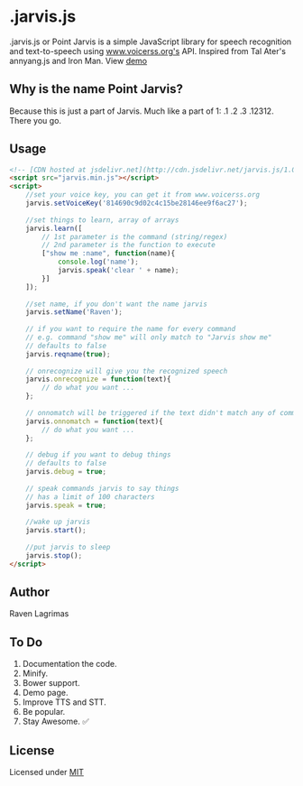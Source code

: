 .jarvis.js
==========

.jarvis.js or Point Jarvis is a simple JavaScript library for speech recognition and text-to-speech using www.voicerss.org's API. Inspired from Tal Ater's annyang.js and Iron Man. View [demo](http://ravenjohn.github.io/.jarvis.js)

Why is the name Point Jarvis?
---
Because this is just a part of Jarvis. Much like a part of 1: .1 .2 .3 .12312. There you go.


Usage
-----
````html
<!-- [CDN hosted at jsdelivr.net](http://cdn.jsdelivr.net/jarvis.js/1.0.0/jarvis.min.js) -->
<script src="jarvis.min.js"></script>
<script>
	//set your voice key, you can get it from www.voicerss.org
	jarvis.setVoiceKey('814690c9d02c4c15be28146ee9f6ac27');
	
	//set things to learn, array of arrays
	jarvis.learn([
		// 1st parameter is the command (string/regex)
		// 2nd parameter is the function to execute
		["show me :name", function(name){
			console.log('name');
			jarvis.speak('clear ' + name);
		}]
	]);
	
	//set name, if you don't want the name jarvis
	jarvis.setName('Raven');
	
	// if you want to require the name for every command
	// e.g. command "show me" will only match to "Jarvis show me"
	// defaults to false
	jarvis.reqname(true);
	
	// onrecognize will give you the recognized speech
	jarvis.onrecognize = function(text){
		// do what you want ...
	};
	
	// onnomatch will be triggered if the text didn't match any of commands
	jarvis.onnomatch = function(text){
		// do what you want ...
	};
	
	// debug if you want to debug things
	// defaults to false
	jarvis.debug = true;
	
	// speak commands jarvis to say things
	// has a limit of 100 characters
	jarvis.speak = true;
	
	//wake up jarvis
	jarvis.start();
	
	//put jarvis to sleep
	jarvis.stop();
</script>
````

Author
------
Raven Lagrimas

To Do
------
1. Documentation the code.
2. Minify.
3. Bower support.
4. Demo page.
5. Improve TTS and STT.
6. Be popular.
7. Stay Awesome. :white_check_mark:

License
-------
Licensed under [MIT](https://github.com/ravenjohn/.jarvis.js/blob/master/LICENSE)
